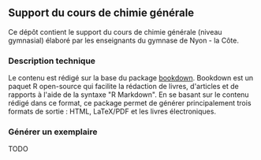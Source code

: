 ## Support du cours de chimie générale

Ce dépôt contient le support du cours de chimie générale (niveau gymnasial) élaboré par les enseignants du gymnase de Nyon - la Côte.

### Description technique

Le contenu est rédigé sur la base du package [bookdown](https://bookdown.org/). Bookdown est un paquet R open-source qui facilite la rédaction de livres, d'articles et de rapports à l'aide de la syntaxe "R Markdown". En se basant sur le contenu rédigé dans ce format, ce package permet de générer principalement trois formats de sortie : HTML, LaTeX/PDF et les livres électroniques.

### Générer un exemplaire

TODO
